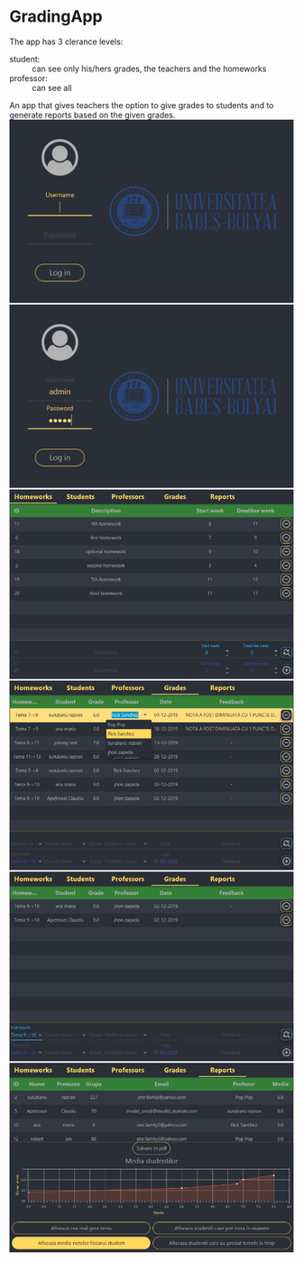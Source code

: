 # GradingApp

The app has 3 clerance levels:
  <dl>
    <dt>student: </dt>
      <dd>can see only his/hers grades, the teachers and the homeworks </dd>
    <dt>professor: </dt>
      <dd>can see all </dd>
  </dl>
An app that gives teachers the option to give grades to students and to generate reports based on the given grades.

<img src="images/login1.png">

<img src="images/login2.png">

<img src="images/homework_tab.png">

<img src="images/auto-complete.png">

<img src="images/search_bar.png">

<img src="images/reports_tab.png">
